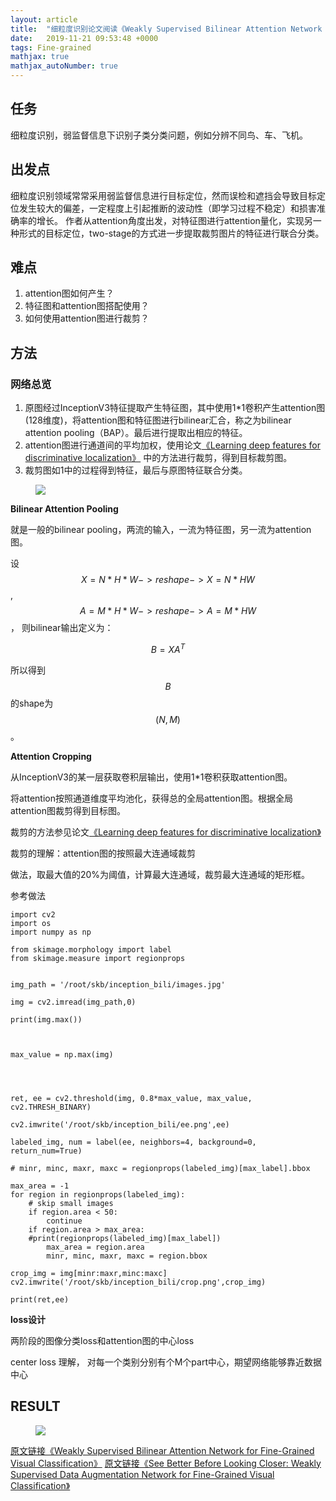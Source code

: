 ```yaml
---
layout: article
title:  "细粒度识别论文阅读《Weakly Supervised Bilinear Attention Network for Fine-Grained Visual Classification》"
date:   2019-11-21 09:53:48 +0000
tags: Fine-grained
mathjax: true
mathjax_autoNumber: true
---
```




## 任务


细粒度识别，弱监督信息下识别子类分类问题，例如分辨不同鸟、车、飞机。  



## 出发点

<!-- 细粒度的识别难点在于网络很难从一个固定分辨率大小的图中自适应的找到合适分类的纹理特征，该论文通过放大图像中的纹理特征以期望获得网络的关注（在分类上更有权重）。 -->

细粒度识别领域常常采用弱监督信息进行目标定位，然而误检和遮挡会导致目标定位发生较大的偏差，一定程度上引起推断的波动性（即学习过程不稳定）和损害准确率的增长。
作者从attention角度出发，对特征图进行attention量化，实现另一种形式的目标定位，two-stage的方式进一步提取裁剪图片的特征进行联合分类。







## 难点

1. attention图如何产生？
2. 特征图和attention图搭配使用？
3. 如何使用attention图进行裁剪？  
<!-- 3. 如何？ -->


## 方法

### 网络总览

1. 原图经过InceptionV3特征提取产生特征图，其中使用1*1卷积产生attention图(128维度)，将attention图和特征图进行bilinear汇合，称之为bilinear attention pooling（BAP）。最后进行提取出相应的特征。
2. attention图进行通道间的平均加权，使用论文[《Learning deep features for discriminative localization》](https://www.cv-foundation.org/openaccess/content_cvpr_2016/papers/Zhou_Learning_Deep_Features_CVPR_2016_paper.pdf)
中的方法进行裁剪，得到目标裁剪图。
3. 裁剪图如1中的过程得到特征，最后与原图特征联合分类。


<figure>
<a><img src="{{site.url}}/assert/wsban_all.png"></a>
</figure>
<!-- As an analogy [15] to natural language processing, shuffling
words in a sentence would force the neural network to focus
on discriminative words and neglect irrelevant ones. Similarly, if local regions in an image are “shuffled”, the neural
network would be forced to learn from discriminative region details for classification. -->

**Bilinear Attention Pooling**

<!-- ![navigate](assert/navigate.png) -->

就是一般的bilinear pooling，两流的输入，一流为特征图，另一流为attention图。

设 $$ X = N * H * W  -> reshape -> X = N * HW $$, $$ A = M * H * W -> reshape -> A = M * HW $$，
则bilinear输出定义为：

$$ B = XA^T $$



所以得到$$B$$的shape为$$(N,M)$$。

<!-- 
$$ \ell(x, y) = L = \{l_1,\dots,l_N\}^\top , \quad$$

$$l_n = \left( x_n - y_n \right)^2 $$ -->


<!-- $$a=\frac{1}{1+sin(x)}$$ -->

<!-- ![](http://latex.codecogs.com/gif.latex?\\a=\frac{1}{1+sin(x)}) -->



**Attention Cropping**

从InceptionV3的某一层获取卷积层输出，使用1*1卷积获取attention图。

将attention按照通道维度平均池化，获得总的全局attention图。根据全局attention图裁剪得到目标图。

裁剪的方法参见论文[《Learning deep features for discriminative localization》](https://www.cv-foundation.org/openaccess/content_cvpr_2016/papers/Zhou_Learning_Deep_Features_CVPR_2016_paper.pdf)


裁剪的理解：attention图的按照最大连通域裁剪

做法，取最大值的20%为阈值，计算最大连通域，裁剪最大连通域的矩形框。

参考做法


    import cv2
    import os
    import numpy as np

    from skimage.morphology import label
    from skimage.measure import regionprops


    img_path = '/root/skb/inception_bili/images.jpg'

    img = cv2.imread(img_path,0)

    print(img.max())



    max_value = np.max(img)




    ret, ee = cv2.threshold(img, 0.8*max_value, max_value, cv2.THRESH_BINARY)

    cv2.imwrite('/root/skb/inception_bili/ee.png',ee)

    labeled_img, num = label(ee, neighbors=4, background=0, return_num=True)

    # minr, minc, maxr, maxc = regionprops(labeled_img)[max_label].bbox

    max_area = -1
    for region in regionprops(labeled_img):
        # skip small images
        if region.area < 50:
            continue
        if region.area > max_area:
        #print(regionprops(labeled_img)[max_label])
            max_area = region.area
            minr, minc, maxr, maxc = region.bbox

    crop_img = img[minr:maxr,minc:maxc]
    cv2.imwrite('/root/skb/inception_bili/crop.png',crop_img)

    print(ret,ee)




<!-- <img class="image image--lg" src="{{site.url}}/assert/tasn_ab.png"/> -->

**loss设计**

两阶段的图像分类loss和attention图的中心loss

center loss 理解，
对每一个类别分别有个M个part中心，期望网络能够靠近数据中心

## **RESULT**

<!-- ![result](assert/result.png) -->

<figure>
<a><img src="{{site.url}}/assert/wsban_result.png"></a>
</figure>



[原文链接《Weakly Supervised Bilinear Attention Network for Fine-Grained Visual Classification》](https://arxiv.org/pdf/1808.02152.pdf)
[原文链接《See Better Before Looking Closer: Weakly Supervised Data Augmentation Network for Fine-Grained Visual Classification》](https://arxiv.org/pdf/1901.09891.pdf)
<!-- https://arxiv.org/pdf/1901.09891.pdf -->
